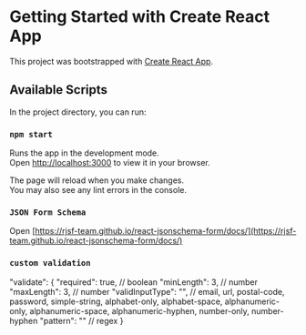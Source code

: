 # Getting Started with Create React App

This project was bootstrapped with [Create React App](https://github.com/facebook/create-react-app).

## Available Scripts

In the project directory, you can run:

### `npm start`

Runs the app in the development mode.\
Open [http://localhost:3000](http://localhost:3000) to view it in your browser.

The page will reload when you make changes.\
You may also see any lint errors in the console.

### `JSON Form Schema`
Open [https://rjsf-team.github.io/react-jsonschema-form/docs/](https://rjsf-team.github.io/react-jsonschema-form/docs/)

### `custom validation`
"validate": {
  "required": true, // boolean 
  "minLength": 3, // number
  "maxLength": 3, // number
  "validInputType": "", // email, url, postal-code, password, simple-string, alphabet-only, alphabet-space, alphanumeric-only, alphanumeric-space, alphanumeric-hyphen, number-only, number-hyphen
  "pattern": "" // regex
}

